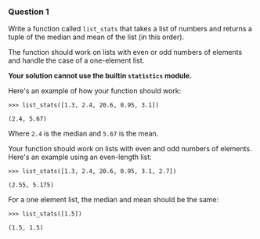 ### Question 1

Write a function called `list_stats` that takes a list of numbers and returns a tuple of the median and mean of the list (in this order).

The function should work on lists with even or odd numbers of elements and handle the case of a one-element list.

**Your solution cannot use the builtin `statistics` module.**

Here's an example of how your function should work:

`>>> list_stats([1.3, 2.4, 20.6, 0.95, 3.1])`

`(2.4, 5.67)`

Where `2.4` is the median and `5.67` is the mean.

Your function should work on lists with even and odd numbers of elements. Here's an example using an even-length list:

`>>> list_stats([1.3, 2.4, 20.6, 0.95, 3.1, 2.7])`

`(2.55, 5.175)`

For a one element list, the median and mean should be the same:

`>>> list_stats([1.5])`

`(1.5, 1.5)`

